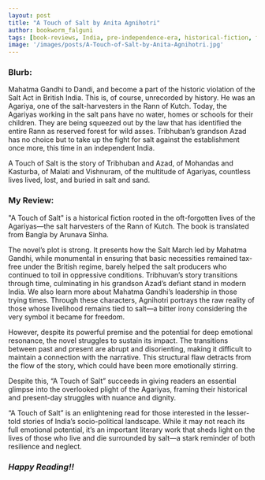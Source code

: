 ```yaml
---
layout: post
title: "A Touch of Salt by Anita Agnihotri"
author: bookworm_falguni
tags: [book-reviews, India, pre-independence-era, historical-fiction, fiction, drama, life, death, disability, village, community, famous-personality, Gujarat]
image: '/images/posts/A-Touch-of-Salt-by-Anita-Agnihotri.jpg'
---
```

### **Blurb:**
Mahatma Gandhi to Dandi, and become a part of the historic violation of the Salt Act in British India. This is, of course, unrecorded by history. He was an Agariya, one of the salt-harvesters in the Rann of Kutch. Today, the Agariyas working in the salt pans have no water, homes or schools for their children. They are being squeezed out by the law that has identified the entire Rann as reserved forest for wild asses. Tribhuban’s grandson Azad has no choice but to take up the fight for salt against the establishment once more, this time in an independent India.

A Touch of Salt is the story of Tribhuban and Azad, of Mohandas and Kasturba, of Malati and Vishnuram, of the multitude of Agariyas, countless lives lived, lost, and buried in salt and sand.

### **My Review:**
"A Touch of Salt" is a historical fiction rooted in the oft-forgotten lives of the Agariyas—the salt harvesters of the Rann of Kutch. The book is translated from Bangla by Arunava Sinha.

The novel’s plot is strong. It presents how the Salt March led by Mahatma Gandhi, while monumental in ensuring that basic necessities remained tax-free under the British regime, barely helped the salt producers who continued to toil in oppressive conditions. Tribhuvan’s story transitions through time, culminating in his grandson Azad’s defiant stand in modern India. We also learn more about Mahatma Gandhi’s leadership in those trying times. Through these characters, Agnihotri portrays the raw reality of those whose livelihood remains tied to salt—a bitter irony considering the very symbol it became for freedom. 

However, despite its powerful premise and the potential for deep emotional resonance, the novel struggles to sustain its impact. The transitions between past and present are abrupt and disorienting, making it difficult to maintain a connection with the narrative. This structural flaw detracts from the flow of the story, which could have been more emotionally stirring.

Despite this, “A Touch of Salt” succeeds in giving readers an essential glimpse into the overlooked plight of the Agariyas, framing their historical and present-day struggles with nuance and dignity.

“A Touch of Salt” is an enlightening read for those interested in the lesser-told stories of India’s socio-political landscape. While it may not reach its full emotional potential, it’s an important literary work that sheds light on the lives of those who live and die surrounded by salt—a stark reminder of both resilience and neglect.

### ***Happy Reading!!***

